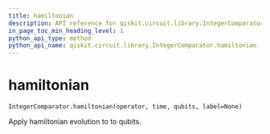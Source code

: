 ```yaml
---
title: hamiltonian
description: API reference for qiskit.circuit.library.IntegerComparator.hamiltonian
in_page_toc_min_heading_level: 1
python_api_type: method
python_api_name: qiskit.circuit.library.IntegerComparator.hamiltonian
---
```


# hamiltonian

<span id="qiskit.circuit.library.IntegerComparator.hamiltonian" />

`IntegerComparator.hamiltonian(operator, time, qubits, label=None)`

Apply hamiltonian evolution to to qubits.

